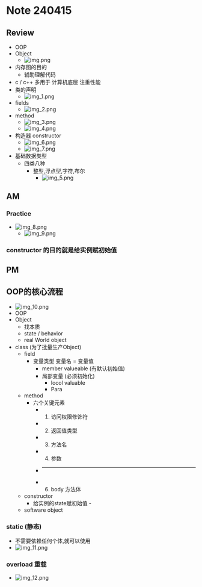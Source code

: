 # Note 240415

## Review
- OOP
- Object
  - ![img.png](img.png)
- 内存图的目的
  - 辅助理解代码
- c / c++ 多用于 计算机底层 注重性能
- 类的声明
  - ![img_1.png](img_1.png)
- fields
  - ![img_2.png](img_2.png)
- method
  - ![img_3.png](img_3.png)
  - ![img_4.png](img_4.png)
- 构造器 constructor
  - ![img_6.png](img_6.png)
  - ![img_7.png](img_7.png)
- 基础数据类型
  - 四类八种
    - 整型,浮点型,字符,布尔 
      - ![img_5.png](img_5.png)

## AM

### Practice
- ![img_8.png](img_8.png)
  - ![img_9.png](img_9.png)

### constructor 的目的就是给实例赋初始值

## PM

## OOP的核心流程
- ![img_10.png](img_10.png)
- OOP
- Object
  - 找本质
  - state / behavior
  - real World object
- class (为了批量生产Object)
  - field
    - 变量类型 变量名 = 变量值
      - member valueable (有默认初始值)
      - 局部变量 (必须初始化)
        - locol valuable
        - Para
  - method
    - 六个关键元素
      - 1. 访问权限修饰符
      - 2. 返回值类型
      - 3. 方法名
      - 4. 参数
      -  ***  
      - 6. body 方法体 
  - constructor
    - 给实例的state赋初始值    - 
  - software object
  
### static (静态)
- 不需要依赖任何个体,就可以使用
- ![img_11.png](img_11.png)

### overload 重载
- ![img_12.png](img_12.png)